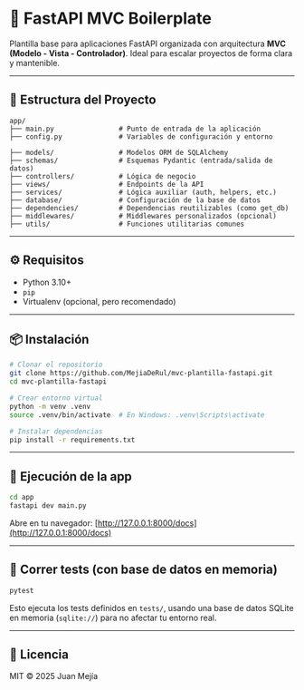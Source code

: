 
# 🚀 FastAPI MVC Boilerplate

Plantilla base para aplicaciones FastAPI organizada con arquitectura **MVC (Modelo - Vista - Controlador)**. Ideal para escalar proyectos de forma clara y mantenible.

---

## 📁 Estructura del Proyecto

```
app/
├── main.py                # Punto de entrada de la aplicación 
├── config.py              # Variables de configuración y entorno

├── models/                # Modelos ORM de SQLAlchemy
├── schemas/               # Esquemas Pydantic (entrada/salida de datos)
├── controllers/           # Lógica de negocio
├── views/                 # Endpoints de la API
├── services/              # Lógica auxiliar (auth, helpers, etc.)
├── database/              # Configuración de la base de datos
├── dependencies/          # Dependencias reutilizables (como get_db)
├── middlewares/           # Middlewares personalizados (opcional)
├── utils/                 # Funciones utilitarias comunes
```

---

## ⚙️ Requisitos

- Python 3.10+
- `pip`
- Virtualenv (opcional, pero recomendado)

---

## 📦 Instalación

```bash
# Clonar el repositorio
git clone https://github.com/MejiaDeRul/mvc-plantilla-fastapi.git
cd mvc-plantilla-fastapi

# Crear entorno virtual
python -m venv .venv
source .venv/bin/activate  # En Windows: .venv\Scripts\activate

# Instalar dependencias
pip install -r requirements.txt
```

---

## 🚀 Ejecución de la app

```bash
cd app
fastapi dev main.py
```

Abre en tu navegador: [http://127.0.0.1:8000/docs](http://127.0.0.1:8000/docs)

---

## 🧪 Correr tests (con base de datos en memoria)

```bash
pytest
```

Esto ejecuta los tests definidos en `tests/`, usando una base de datos SQLite en memoria (`sqlite://`) para no afectar tu entorno real.

---

## 📄 Licencia

MIT © 2025 Juan Mejía
